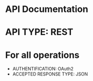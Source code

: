 # API Documentation 
# API TYPE: REST
# For all operations 
- AUTHENTIFICATION: OAuth2
- ACCEPTED RESPONSE TYPE: JSON
 
